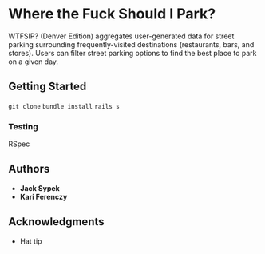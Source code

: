 # Where the Fuck Should I Park?

WTFSIP? (Denver Edition) aggregates user-generated data for street parking surrounding frequently-visited destinations (restaurants, bars, and stores).  Users can filter street parking options to find the best place to park on a given day.

## Getting Started

`git clone`
`bundle install`
`rails s`

### Testing

RSpec


## Authors

* **Jack Sypek**
* **Kari Ferenczy**


## Acknowledgments

* Hat tip
